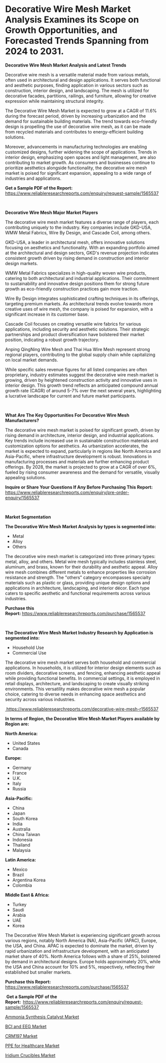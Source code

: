 <p><h1>Decorative Wire Mesh Market Analysis Examines its Scope on Growth Opportunities, and Forecasted Trends Spanning from 2024 to 2031.</h1></p><p><strong>Decorative Wire Mesh Market Analysis and Latest Trends</strong></p>
<p><p>Decorative wire mesh is a versatile material made from various metals, often used in architectural and design applications. It serves both functional and aesthetic purposes, finding application in various sectors such as construction, interior design, and landscaping. The mesh is utilized for decorative facades, partitions, railings, and furniture, allowing for creative expression while maintaining structural integrity. </p><p>The Decorative Wire Mesh Market is expected to grow at a CAGR of 11.6% during the forecast period, driven by increasing urbanization and the demand for sustainable building materials. The trend towards eco-friendly design is propelling the use of decorative wire mesh, as it can be made from recycled materials and contributes to energy-efficient building solutions. </p><p>Moreover, advancements in manufacturing technologies are enabling customized designs, further widening the scope of applications. Trends in interior design, emphasizing open spaces and light management, are also contributing to market growth. As consumers and businesses continue to prioritize aesthetics alongside functionality, the decorative wire mesh market is poised for significant expansion, appealing to a wide range of industries and applications.</p></p>
<p><strong>Get a Sample PDF of the Report:&nbsp;</strong> <a href="https://www.reliableresearchreports.com/enquiry/request-sample/1565537?utm_campaign=40&utm_medium=2&utm_source=Github&utm_content=ia&utm_term=08112024&utm_id=decorative-wire-mesh">https://www.reliableresearchreports.com/enquiry/request-sample/1565537</a></p>
<p>&nbsp;</p>
<p><strong>Decorative Wire Mesh Major Market Players</strong></p>
<p><p>The decorative wire mesh market features a diverse range of players, each contributing uniquely to the industry. Key companies include GKD-USA, WMW Metal Fabrics, Wire By Design, and Cascade Coil, among others. </p><p>GKD-USA, a leader in architectural mesh, offers innovative solutions focusing on aesthetics and functionality. With an expanding portfolio aimed at the architectural and design sectors, GKD's revenue projection indicates consistent growth driven by rising demand in construction and interior design markets.</p><p>WMW Metal Fabrics specializes in high-quality woven wire products, catering to both architectural and industrial applications. Their commitment to sustainability and innovative design positions them for strong future growth as eco-friendly construction practices gain more traction.</p><p>Wire By Design integrates sophisticated crafting techniques in its offerings, targeting premium markets. As architectural trends evolve towards more creative uses of wire mesh, the company is poised for expansion, with a significant increase in its customer base.</p><p>Cascade Coil focuses on creating versatile wire fabrics for various applications, including security and aesthetic solutions. Their strategic partnerships and product diversification have bolstered their market position, indicating a robust growth trajectory.</p><p>Anping QingNing Wire Mesh and Thai Hua Wire Mesh represent strong regional players, contributing to the global supply chain while capitalizing on local market demands.</p><p>While specific sales revenue figures for all listed companies are often proprietary, industry estimates suggest the decorative wire mesh market is growing, driven by heightened construction activity and innovative uses in interior design. This growth trend reflects an anticipated compound annual growth rate (CAGR) of around 5-7% over the next several years, highlighting a lucrative landscape for current and future market participants.</p></p>
<p>&nbsp;</p>
<p><strong>What Are The Key Opportunities For Decorative Wire Mesh Manufacturers?</strong></p>
<p><p>The decorative wire mesh market is poised for significant growth, driven by rising demand in architecture, interior design, and industrial applications. Key trends include increased use in sustainable construction materials and customization options for aesthetics. As urbanization accelerates, the market is expected to expand, particularly in regions like North America and Asia-Pacific, where infrastructure development is robust. Innovations in manufacturing processes and materials are further enhancing product offerings. By 2028, the market is projected to grow at a CAGR of over 6%, fueled by rising consumer awareness and the demand for versatile, visually appealing solutions.</p></p>
<p><strong>Inquire or Share Your Questions If Any Before Purchasing This Report:</strong> <a href="https://www.reliableresearchreports.com/enquiry/pre-order-enquiry/1565537?utm_campaign=40&utm_medium=2&utm_source=Github&utm_content=ia&utm_term=08112024&utm_id=decorative-wire-mesh">https://www.reliableresearchreports.com/enquiry/pre-order-enquiry/1565537</a></p>
<p>&nbsp;</p>
<p><strong>Market Segmentation</strong></p>
<p><strong>The Decorative Wire Mesh Market Analysis by types is segmented into:</strong></p>
<p><ul><li>Metal</li><li>Alloy</li><li>Others</li></ul></p>
<p><p>The decorative wire mesh market is categorized into three primary types: metal, alloy, and others. Metal wire mesh typically includes stainless steel, aluminum, and brass, known for their durability and aesthetic appeal. Alloy wire mesh combines different metals to enhance properties like corrosion resistance and strength. The "others" category encompasses specialty materials such as plastic or glass, providing unique design options and applications in architecture, landscaping, and interior décor. Each type caters to specific aesthetic and functional requirements across various industries.</p></p>
<p><strong>Purchase this Report:&nbsp;</strong><a href="https://www.reliableresearchreports.com/purchase/1565537?utm_campaign=40&utm_medium=2&utm_source=Github&utm_content=ia&utm_term=08112024&utm_id=decorative-wire-mesh">https://www.reliableresearchreports.com/purchase/1565537</a></p>
<p>&nbsp;</p>
<p><strong>The Decorative Wire Mesh Market Industry Research by Application is segmented into:</strong></p>
<p><ul><li>Household Use</li><li>Commercial Use</li></ul></p>
<p><p>The decorative wire mesh market serves both household and commercial applications. In households, it is utilized for interior design elements such as room dividers, decorative screens, and fencing, enhancing aesthetic appeal while providing functional benefits. In commercial settings, it is employed in retail displays, architecture, and landscaping to create visually striking environments. This versatility makes decorative wire mesh a popular choice, catering to diverse needs in enhancing space aesthetics and security across various industries.</p></p>
<p><a href="https://www.reliableresearchreports.com/decorative-wire-mesh-r1565537?utm_campaign=40&utm_medium=2&utm_source=Github&utm_content=ia&utm_term=08112024&utm_id=decorative-wire-mesh">&nbsp;https://www.reliableresearchreports.com/decorative-wire-mesh-r1565537</a></p>
<p><strong>In terms of Region, the Decorative Wire Mesh Market Players available by Region are:</strong></p>
<p>
    <p> <strong> North America: </strong>
        <ul>
            <li>United States</li>
            <li>Canada</li>
        </ul>
        </p> 
    <p> <strong> Europe: </strong>
        <ul>
            <li>Germany</li>
            <li>France</li>
            <li>U.K.</li>
            <li>Italy</li>
            <li>Russia</li>
        </ul>
        </p> 
    <p> <strong> Asia-Pacific: </strong>
        <ul>
            <li>China</li>
            <li>Japan</li>
            <li>South Korea</li>
            <li>India</li>
            <li>Australia</li>
            <li>China Taiwan</li>
            <li>Indonesia</li>
            <li>Thailand</li>
            <li>Malaysia</li>
        </ul>
        </p> 
    <p> <strong> Latin America: </strong>
        <ul>
            <li>Mexico</li>
            <li>Brazil</li>
            <li>Argentina Korea</li>
            <li>Colombia</li>
        </ul>
        </p> 
    <p> <strong> Middle East & Africa: </strong>
        <ul>
            <li>Turkey</li>
            <li>Saudi</li>
            <li>Arabia</li>
            <li>UAE</li>
            <li>Korea</li>
        </ul>
    </p>
    </p>
<p><p>The Decorative Wire Mesh Market is experiencing significant growth across various regions, notably North America (NA), Asia-Pacific (APAC), Europe, the USA, and China. APAC is expected to dominate the market, driven by rapid urbanization and infrastructure development, with an anticipated market share of 40%. North America follows with a share of 25%, bolstered by demand in architectural designs. Europe holds approximately 20%, while the USA and China account for 10% and 5%, respectively, reflecting their established but smaller markets.</p></p>
<p><strong>Purchase this Report: </strong><a href="https://www.reliableresearchreports.com/purchase/1565537?utm_campaign=40&utm_medium=2&utm_source=Github&utm_content=ia&utm_term=08112024&utm_id=decorative-wire-mesh">https://www.reliableresearchreports.com/purchase/1565537</a></p>
<p>&nbsp;<strong>Get a Sample PDF of the Report:&nbsp;&nbsp;</strong><a href="https://www.reliableresearchreports.com/enquiry/request-sample/1565537?utm_campaign=40&utm_medium=2&utm_source=Github&utm_content=ia&utm_term=08112024&utm_id=decorative-wire-mesh">https://www.reliableresearchreports.com/enquiry/request-sample/1565537</a></p>
<p><strong></strong></p>
<p><p><a href="https://github.com/KejsiLoshi121/Market-Research-Report-List-1/blob/main/ammonia-synthesis-catalyst-market.md?utm_campaign=40&utm_medium=2&utm_source=Github&utm_content=ia&utm_term=08112024&utm_id=decorative-wire-mesh">Ammonia Synthesis Catalyst Market</a></p><p><a href="https://issuu.com/reportprime-2/docs/bci-and-eeg-market-size-2030.pptx_d540d5c7da6e3a?utm_campaign=40&utm_medium=2&utm_source=Github&utm_content=ia&utm_term=08112024&utm_id=decorative-wire-mesh">BCI and EEG Market</a></p><p><a href="https://issuu.com/reportprime-2/docs/crm197-market-size-2030.pptx_6b94c8280164f0?utm_campaign=40&utm_medium=2&utm_source=Github&utm_content=ia&utm_term=08112024&utm_id=decorative-wire-mesh">CRM197 Market</a></p><p><a href="https://issuu.com/reportprime-2/docs/ppe-for-healthcare-market-size-2030_11be4c6b684db1?utm_campaign=40&utm_medium=2&utm_source=Github&utm_content=ia&utm_term=08112024&utm_id=decorative-wire-mesh">PPE for Healthcare Market</a></p><p><a href="https://github.com/delorasywf/Market-Research-Report-List-1/blob/main/iridium-crucibles-market.md?utm_campaign=40&utm_medium=2&utm_source=Github&utm_content=ia&utm_term=08112024&utm_id=decorative-wire-mesh">Iridium Crucibles Market</a></p></p>